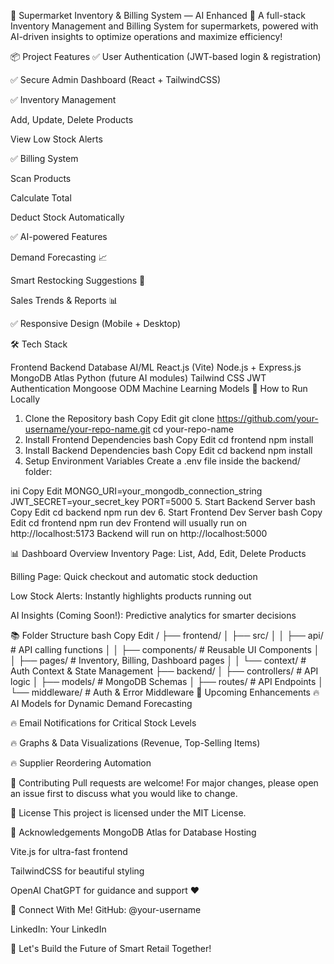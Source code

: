 🛒 Supermarket Inventory & Billing System — AI Enhanced 🚀
A full-stack Inventory Management and Billing System for supermarkets, powered with AI-driven insights to optimize operations and maximize efficiency!

📦 Project Features
✅ User Authentication (JWT-based login & registration)

✅ Secure Admin Dashboard (React + TailwindCSS)

✅ Inventory Management

Add, Update, Delete Products

View Low Stock Alerts

✅ Billing System

Scan Products

Calculate Total

Deduct Stock Automatically

✅ AI-powered Features

Demand Forecasting 📈

Smart Restocking Suggestions 🤖

Sales Trends & Reports 📊

✅ Responsive Design (Mobile + Desktop)

🛠️ Tech Stack

Frontend	Backend	Database	AI/ML
React.js (Vite)	Node.js + Express.js	MongoDB Atlas	Python (future AI modules)
Tailwind CSS	JWT Authentication	Mongoose ODM	Machine Learning Models
🚀 How to Run Locally
1. Clone the Repository
bash
Copy
Edit
git clone https://github.com/your-username/your-repo-name.git
cd your-repo-name
2. Install Frontend Dependencies
bash
Copy
Edit
cd frontend
npm install
3. Install Backend Dependencies
bash
Copy
Edit
cd backend
npm install
4. Setup Environment Variables
Create a .env file inside the backend/ folder:

ini
Copy
Edit
MONGO_URI=your_mongodb_connection_string
JWT_SECRET=your_secret_key
PORT=5000
5. Start Backend Server
bash
Copy
Edit
cd backend
npm run dev
6. Start Frontend Dev Server
bash
Copy
Edit
cd frontend
npm run dev
Frontend will usually run on http://localhost:5173
Backend will run on http://localhost:5000

📊 Dashboard Overview
Inventory Page: List, Add, Edit, Delete Products

Billing Page: Quick checkout and automatic stock deduction

Low Stock Alerts: Instantly highlights products running out

AI Insights (Coming Soon!): Predictive analytics for smarter decisions

📚 Folder Structure
bash
Copy
Edit
/
├── frontend/
│   ├── src/
│   │   ├── api/          # API calling functions
│   │   ├── components/   # Reusable UI Components
│   │   ├── pages/        # Inventory, Billing, Dashboard pages
│   │   └── context/      # Auth Context & State Management
├── backend/
│   ├── controllers/      # API logic
│   ├── models/           # MongoDB Schemas
│   ├── routes/           # API Endpoints
│   └── middleware/       # Auth & Error Middleware
🌟 Upcoming Enhancements
🔥 AI Models for Dynamic Demand Forecasting

🔥 Email Notifications for Critical Stock Levels

🔥 Graphs & Data Visualizations (Revenue, Top-Selling Items)

🔥 Supplier Reordering Automation

🤝 Contributing
Pull requests are welcome!
For major changes, please open an issue first to discuss what you would like to change.

📝 License
This project is licensed under the MIT License.

🙏 Acknowledgements
MongoDB Atlas for Database Hosting

Vite.js for ultra-fast frontend

TailwindCSS for beautiful styling

OpenAI ChatGPT for guidance and support ❤️

📣 Connect With Me!
GitHub: @your-username

LinkedIn: Your LinkedIn

🚀 Let's Build the Future of Smart Retail Together!
